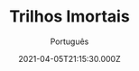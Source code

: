 ---
id: '11d12463-1304-4b76-ba92-83b80ec9c92f'
type: 'movie' # Filme, Série, Anime
title: "Trilhos Imortais"
synopsis: ["A colegial de Leninegrado de ontem, Masha Yablochkina, depois de um violento inverno de 1941-1942, chega aos caminhos-de-ferro esperando sobreviver e ganhar força. De lá, a menina é enviada para a construção da rodovia de Shlisselburg, que liga a cidade ao continente e está à vista da artilharia alemã. Assim, a heroína entra na 48ª coluna de locomotivas da reserva especial NKPS, que, ao custo do risco letal, terá que entregar 75% de toda a carga e equipamento militar para Leningrado.",
]
originalTitle: "Коридор бессмертия"
date: '2021-04-05T21:15:30.000Z'
update: '2021-04-05T21:15:30.000Z'
releaseDate: '2019-05-08T03:00:00.000Z'
imdb:
  rating: '5.6' # 8.5
  id: '' # tt0470752
duration: '2h 5m'
trailer:
  urls: [
    '171Vagz8yGE',
  ]
tags: ['720p', '720p']
genre: ['Drama', 'Guerra'] #
quality: 'WEB-DL 720p' # BluRay, WEB-DL, HDTV, WEB-DL4K, WEB-DLe
format: 'Mkv' # MKV, MP4, TS
audio: 'Português, Russo' # Dublado, Legendado, Dual Audio, Dub & Leg
subtitle: 'Português' # Português, inglês,
size: '1.80 GB' # 4.8 GB
audioQuality: 10
videoQuality: 10
directors: []
#  - name: 'Lana Wachowski'
#    image: ''
#  - name: 'Lilly Wachowski'
#    image: ''
cast: []
#  - name: 'Keanu Reeves'
#    image: ''
#    characterName: 'Neo'
writers: []
#  - name: ''
#    image: ''
maturityRating:
  age: '' # L , 10, 12, 14, 16, 18
  topics: [''] # Violence, Illegal drugs, Inappropriate Language, Legal Drugs, Sexual Content, Extreme Violence
###########################################
download:
  
  - url: 'magnet:?xt=urn:btih:C3B8EC7706BF577A624213707E15D3FB8153D698&dn=Koridor.bessmertiya.%28Trilhos.Imortais%29.2019.720p.WEB-DL.Dublado.mkv&tr=UDP%3a%2f%2fTRACKER.OPENTRACKR.ORG%3a1337%2fANNOUNCE&tr=UDP%3a%2f%2fTRACKER.ZER0DAY.TO%3a1337%2fANNOUNCE&tr=UDP%3a%2f%2fTRACKER.COPPERSURFER.TK%3a6969%2fANNOUNCE&tr=UDP%3a%2f%2fEDDIE4.NL%3a6969%2fANNOUNCE&tr=UDP%3a%2f%2fTRACKER.LEECHERS-PARADISE.ORG%3a6969%2fANNOUNCE&tr=http%3a%2f%2fretracker.hq.ertelecom.ru%2fannounce'
    resolution: '720p' # 720p, 1080p, 4K,
    audio: 'Dublado' # Dublado, Legendado, Dual Audio
    size: '' # 4.8 GB
    quality: '' # BluRay, WEB-DL
    format: '' # MKV
  - url: 'magnet:?xt=urn:btih:7DB99CBBB42EACCEAB13BD7B109EB8BF23697D24&dn=Koridor.bessmertiya.2019.720p.WEB-DL.Legendado.mkv&tr=UDP%3a%2f%2fTRACKER.ZER0DAY.TO%3a1337%2fANNOUNCE&tr=UDP%3a%2f%2fEDDIE4.NL%3a6969%2fANNOUNCE&tr=UDP%3a%2f%2fTRACKER.LEECHERS-PARADISE.ORG%3a6969%2fANNOUNCE&tr=UDP%3a%2f%2fTRACKER.COPPERSURFER.TK%3a6969%2fANNOUNCE&tr=UDP%3a%2f%2fTRACKER.OPENTRACKR.ORG%3a1337%2fANNOUNCE'
    resolution: '720p' # 720p, 1080p, 4K,
    audio: 'Legendado' # Dublado, Legendado, Dual Audio
    size: '' # 4.8 GB
    quality: '' # BluRay, WEB-DL
    format: '' # MKV
images:
  cover: '/assets/movies/trilhos-imortais.jpg'
  background: '/assets/movies/'
---